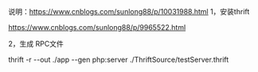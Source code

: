 说明：https://www.cnblogs.com/sunlong88/p/10031988.html
1，安装thrift

https://www.cnblogs.com/sunlong88/p/9965522.html

 

2，生成 RPC文件

thrift -r --out ./app --gen php:server ./ThriftSource/testServer.thrift


  
  
    
    
